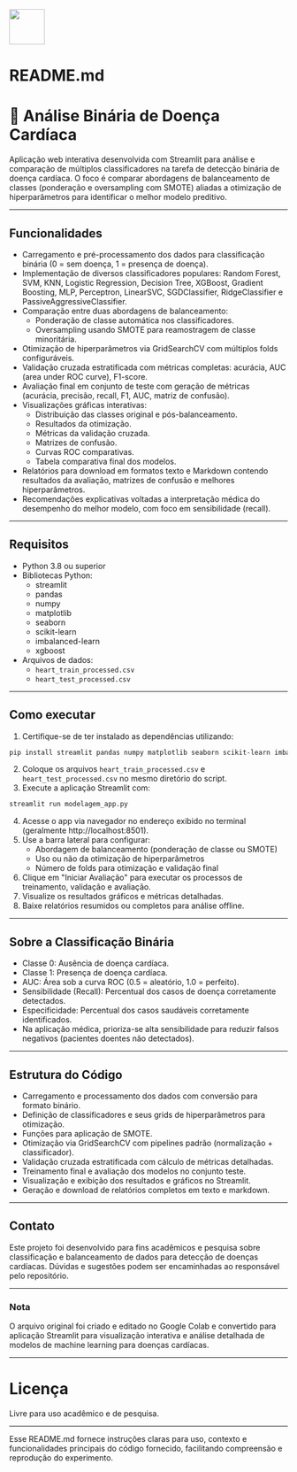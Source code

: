 <img src="https://r2cdn.perplexity.ai/pplx-full-logo-primary-dark%402x.png" style="height:64px;margin-right:32px"/>

# README.md

# 💓 Análise Binária de Doença Cardíaca

Aplicação web interativa desenvolvida com Streamlit para análise e comparação de múltiplos classificadores na tarefa de detecção binária de doença cardíaca. O foco é comparar abordagens de balanceamento de classes (ponderação e oversampling com SMOTE) aliadas a otimização de hiperparâmetros para identificar o melhor modelo preditivo.

***

## Funcionalidades

- Carregamento e pré-processamento dos dados para classificação binária (0 = sem doença, 1 = presença de doença).
- Implementação de diversos classificadores populares: Random Forest, SVM, KNN, Logistic Regression, Decision Tree, XGBoost, Gradient Boosting, MLP, Perceptron, LinearSVC, SGDClassifier, RidgeClassifier e PassiveAggressiveClassifier.
- Comparação entre duas abordagens de balanceamento:
    - Ponderação de classe automática nos classificadores.
    - Oversampling usando SMOTE para reamostragem de classe minoritária.
- Otimização de hiperparâmetros via GridSearchCV com múltiplos folds configuráveis.
- Validação cruzada estratificada com métricas completas: acurácia, AUC (area under ROC curve), F1-score.
- Avaliação final em conjunto de teste com geração de métricas (acurácia, precisão, recall, F1, AUC, matriz de confusão).
- Visualizações gráficas interativas:
    - Distribuição das classes original e pós-balanceamento.
    - Resultados da otimização.
    - Métricas da validação cruzada.
    - Matrizes de confusão.
    - Curvas ROC comparativas.
    - Tabela comparativa final dos modelos.
- Relatórios para download em formatos texto e Markdown contendo resultados da avaliação, matrizes de confusão e melhores hiperparâmetros.
- Recomendações explicativas voltadas a interpretação médica do desempenho do melhor modelo, com foco em sensibilidade (recall).

***

## Requisitos

- Python 3.8 ou superior
- Bibliotecas Python:
    - streamlit
    - pandas
    - numpy
    - matplotlib
    - seaborn
    - scikit-learn
    - imbalanced-learn
    - xgboost
- Arquivos de dados:
    - `heart_train_processed.csv`
    - `heart_test_processed.csv`

***

## Como executar

1. Certifique-se de ter instalado as dependências utilizando:
```bash
pip install streamlit pandas numpy matplotlib seaborn scikit-learn imbalanced-learn xgboost
```

2. Coloque os arquivos `heart_train_processed.csv` e `heart_test_processed.csv` no mesmo diretório do script.
3. Execute a aplicação Streamlit com:
```bash
streamlit run modelagem_app.py
```

4. Acesse o app via navegador no endereço exibido no terminal (geralmente http://localhost:8501).
5. Use a barra lateral para configurar:
    - Abordagem de balanceamento (ponderação de classe ou SMOTE)
    - Uso ou não da otimização de hiperparâmetros
    - Número de folds para otimização e validação final
6. Clique em "Iniciar Avaliação" para executar os processos de treinamento, validação e avaliação.
7. Visualize os resultados gráficos e métricas detalhadas.
8. Baixe relatórios resumidos ou completos para análise offline.

***

## Sobre a Classificação Binária

- Classe 0: Ausência de doença cardíaca.
- Classe 1: Presença de doença cardíaca.
- AUC: Área sob a curva ROC (0.5 = aleatório, 1.0 = perfeito).
- Sensibilidade (Recall): Percentual dos casos de doença corretamente detectados.
- Especificidade: Percentual dos casos saudáveis corretamente identificados.
- Na aplicação médica, prioriza-se alta sensibilidade para reduzir falsos negativos (pacientes doentes não detectados).

***

## Estrutura do Código

- Carregamento e processamento dos dados com conversão para formato binário.
- Definição de classificadores e seus grids de hiperparâmetros para otimização.
- Funções para aplicação de SMOTE.
- Otimização via GridSearchCV com pipelines padrão (normalização + classificador).
- Validação cruzada estratificada com cálculo de métricas detalhadas.
- Treinamento final e avaliação dos modelos no conjunto teste.
- Visualização e exibição dos resultados e gráficos no Streamlit.
- Geração e download de relatórios completos em texto e markdown.

***

## Contato

Este projeto foi desenvolvido para fins acadêmicos e pesquisa sobre classificação e balanceamento de dados para detecção de doenças cardíacas. Dúvidas e sugestões podem ser encaminhadas ao responsável pelo repositório.

***

### Nota

O arquivo original foi criado e editado no Google Colab e convertido para aplicação Streamlit para visualização interativa e análise detalhada de modelos de machine learning para doenças cardíacas.

***

# Licença

Livre para uso acadêmico e de pesquisa.

***

Esse README.md fornece instruções claras para uso, contexto e funcionalidades principais do código fornecido, facilitando compreensão e reprodução do experimento.

